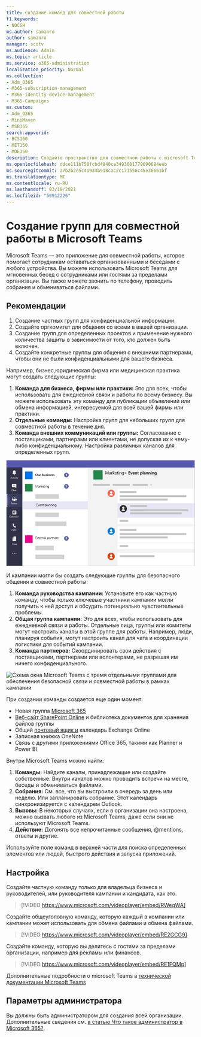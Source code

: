 ```yaml
---
title: Создание команд для совместной работы
f1.keywords:
- NOCSH
ms.author: samanro
author: samanro
manager: scotv
ms.audience: Admin
ms.topic: article
ms.service: o365-administration
localization_priority: Normal
ms.collection:
- Adm_O365
- M365-subscription-management
- M365-identity-device-management
- M365-Campaigns
ms.custom:
- Adm_O365
- MiniMaven
- MSB365
search.appverid:
- BCS160
- MET150
- MOE150
description: Создайте пространство для совместной работы с microsoft Teams.
ms.openlocfilehash: ddce111b758fcbd4840ca3493601779690684eeb
ms.sourcegitcommit: 27b2b2e5c41934b918cac2c171556c45e36661bf
ms.translationtype: MT
ms.contentlocale: ru-RU
ms.lasthandoff: 03/19/2021
ms.locfileid: "50912226"
---
```

# <a name="create-teams-for-collaboration-in-microsoft-teams"></a>Создание групп для совместной работы в Microsoft Teams

Microsoft Teams — это приложение для совместной работы, которое помогает сотрудникам оставаться организованными и беседами с любого устройства. Вы можете использовать Microsoft Teams для мгновенных бесед с сотрудниками или гостями за пределами организации. Вы также можете звонить по телефону, проводить собрания и обмениваться файлами.

## <a name="best-practices"></a>Рекомендации

1. Создание частных групп для конфиденциальной информации.
1. Создайте оргкомитет для общения со всеми в вашей организации.
1. Создание групп для определенных проектов и применение нужного количества защиты в зависимости от того, кто должен быть включен.
1. Создайте конкретные группы для общения с внешними партнерами, чтобы они не были конфиденциальными для вашего бизнеса.

Например, бизнес,юридическая фирма или медицинская практика могут создать следующие группы:

1. **Команда для бизнеса, фирмы или практики:** Это для всех, чтобы использовать для ежедневной связи и работы по всему бизнесу. Вы можете использовать эту команду для публикации объявлений или обмена информацией, интересуемой для всей вашей фирмы или практики.
1. **Отдельные команды:** Настройка групп для небольших групп для совместной работы в течение дня.
1. **Команда внешних коммуникаций или группы:** Согласование с поставщиками, партнерами или клиентами, не допуская их к чему-либо конфиденциальному. Настройка различных каналов для определенных групп.

![Схема окна Microsoft Teams с тремя отдельными группами для обеспечения безопасной связи и совместной работы в бизнесе](../media/m365-democracy-teams-business-collab.png)

И кампании могли бы создать следующие группы для безопасного общения и совместной работы:

1. **Команда руководства кампании:** Установите его как частную команду, чтобы только ключевые участники кампании могли получить к ней доступ и обсудить потенциально чувствительные проблемы.
2. **Общая группа кампании:** Это для всех, чтобы использовать для ежедневной связи и работы. Отдельные лица, группы или комитеты могут настроить каналы в этой группе для работы. Например, люди, планируя события, могут настроить канал для чата и координации логистики для событий кампании.
3. **Команда партнеров:** Скоординировать свои действия с поставщиками, партнерами или волонтерами, не разрешая им ничего конфиденциального.

![Схема окна Microsoft Teams с тремя отдельными группами для обеспечения безопасной связи и совместной работы в рамках кампании](../media/m365-democracy-teams-collab.png)

При создании команды создается еще один момент:

- Новая группа [Microsoft 365](/MicrosoftTeams/office-365-groups)
- [Веб-сайт SharePoint Online](/MicrosoftTeams/sharepoint-onedrive-interact) и библиотека документов для хранения файлов группы
- Общий [почтовый ящик и](/MicrosoftTeams/exchange-teams-interact) календарь Exchange Online
- Записная книжка OneNote
- Связь с другими приложениями Office 365, такими как Planner и Power BI

Внутри Microsoft Teams можно найти:

1. **Команды:** Найдите каналы, принадлежащие или создайте собственные. Внутри каналов можно проводить встречи на месте, беседы и обмениваться файлами.
2. **Собрания:** См. все, что вы выстроили в очередь за день или неделю. Или запланировать собрание. Этот календарь синхронизируется с календарем Outlook.
3. **Вызовы:** В некоторых случаях, если в организации она настроена, можно вызвать любого из Microsoft Teams, даже если они не используют Microsoft Teams.
4. **Действие:** Догонять все непрочитанные сообщения, @mentions, ответы и другие.

Используйте поле команд в верхней части для поиска определенных элементов или людей, быстрого действия и запуска приложений.

## <a name="set-it-up"></a>Настройка

Создайте частную команду только для владельца бизнеса и руководителей, или руководителя кампании и кандидата, как это.

> [!VIDEO https://www.microsoft.com/videoplayer/embed/RWeqWA]

Создайте общеуголовную команду, которую каждый в компании или кампании может использовать для обмена файлами и обмена файлами.

> [!VIDEO https://www.microsoft.com/videoplayer/embed/RE2GCG9]

Создайте команду, которую вы делитесь с гостями за пределами организации, например для рекламы или финансов.

> [!VIDEO https://www.microsoft.com/videoplayer/embed/RE1FQMp]

Дополнительные подробности о microsoft Teams в [технической документации Microsoft Teams](/microsoftteams/microsoft-teams)

## <a name="admin-settings"></a>Параметры администратора

Вы должны быть администратором для создания всей организации. Дополнительные сведения см. [в статью Что такое администратор в Microsoft 365?](https://support.office.com/article/what-is-an-admin-e123627e-4892-4461-b9aa-1b6d57a5cfa4?ui=en-US&rs=en-US&ad=US).